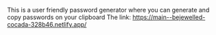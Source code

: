 This is a user friendly password generator where you can generate and copy passwords on your clipboard
The link: https://main--bejewelled-cocada-328b46.netlify.app/

